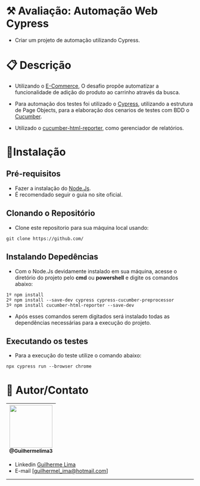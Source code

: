# ⚒ Avaliação: Automação Web Cypress
- Criar um projeto de automação utilizando Cypress.

# 📋 Descrição 
- Utilizando o [E-Commerce](http://automationpractice.com/), O desafio propõe automatizar a funcionalidade de
adição do produto ao carrinho através da busca.

- Para automação dos testes foi utilizado o [Cypress](https://www.cypress.io/), utilizando a estrutura de Page Objects, para a elaboração dos cenarios de testes com BDD o [Cucumber](https://www.npmjs.com/package/cypress-cucumber-preprocessor).

- Utilizado o [cucumber-html-reporter](https://www.npmjs.com/package/cucumber-html-reporter), como gerenciador de relatórios.

# 🚀Instalação
## Pré-requisitos
- Fazer a instalação do [Node.Js](https://nodejs.org/en/).
- É recomendado seguir o guia no site oficial.

## Clonando o Repositório
- Clone este repositorio para sua máquina local usando:
```
git clone https://github.com/

```
## Instalando Depedências
- Com o Node.Js devidamente instalado em sua máquina, acesse o diretório do projeto pelo **cmd** ou **powershell** e digite os comandos abaixo:
```
1º npm install
2º npm install --save-dev cypress cypress-cucumber-preprocessor
3º npm install cucumber-html-reporter --save-dev

```
- Após esses comandos serem digitados será instalado todas as dependências necessárias para a execução do projeto.

## Executando os testes
- Para a execução do teste utilize o comando abaixo:
```
npx cypress run --browser chrome

```
# 📌 Autor/Contato

| [<img src="https://avatars1.githubusercontent.com/u/62215470?s=460&u=c6dc439e77463ced6dd781733712708b5fbdde65&v=4" width=115><br><sub>@Guilhermelima3</sub>](https://github.com/Guilhermelima3) |
| :---: |


- Linkedin  [Guilherme Lima](https://www.linkedin.com/in/guilherme-lima-marinho-242635196)
- E-mail [guilhermel_ima@hotmail.com]
---
